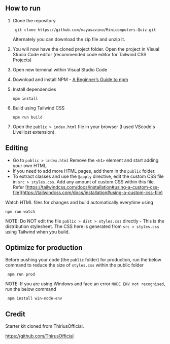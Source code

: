## How to run

1.  Clone the repository

         git clone https://github.com/mayasavino/Minicomputers-Quiz.git

    Alternately you can download the zip file and unzip it.

2.  You will now have the cloned project folder. Open the project in
    Visual Studio Code editor (recommended code editor for Tailwind CSS
    Projects)

3.  Open new terminal within Visual Studio Code

4.  Download and install NPM - [A Beginner’s Guide to npm](https://www.sitepoint.com/npm-guide/)

5.  Install dependencies

        npm install

6.  Build using Tailwind CSS

        npm run build

7.  Open the `public > index.html` file in your browser (I used VScode's LiveHost extension).

## Editing

-   Go to `public > index.html` Remove the `<h1>` element and start adding your own HTML.
-   If you need to add more HTML pages, add them in the `public` folder.
-   To extract classes and use the `@apply` directive, edit the custom CSS file in `src > styles.css`. Add any amount of custom CSS within this file. Refer [https://tailwindcss.com/docs/installation#using-a-custom-css-file](https://tailwindcss.com/docs/installation#using-a-custom-css-file)

Watch HTML files for changes and build automatically everytime using

    npm run watch

NOTE: Do NOT edit the file `public > dist > styles.css` directly - This is the distribution stylesheet. The CSS here is generated from `src > styles.css` using Tailwind when you build.

## Optimize for production

Before pushing your code (the `public` folder) for production, run the below command to reduce the size of `styles.css` within the public folder

     npm run prod

NOTE: If you are using Windows and face an error `NODE ENV not recognised`, run the below command

     npm install win-node-env


## Credit

Starter kit cloned from ThiriusOfficial.

https://github.com/ThirusOfficial
